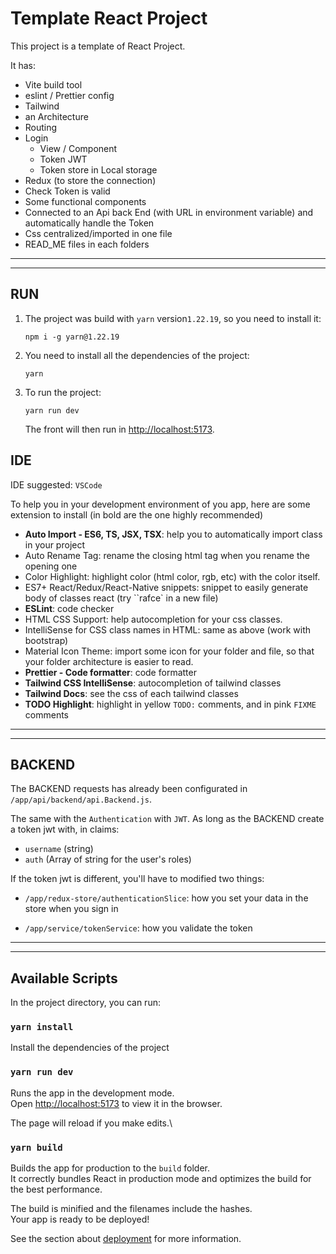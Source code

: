 # Template React Project

This project is a template of React Project.

It has:

-   Vite build tool
-   eslint / Prettier config
-   Tailwind
-   an Architecture
-   Routing
-   Login
    -   View / Component
    -   Token JWT
    -   Token store in Local storage
-   Redux (to store the connection)
-   Check Token is valid
-   Some functional components
-   Connected to an Api back End (with URL in environment variable) and automatically handle the Token
-   Css centralized/imported in one file
-   READ_ME files in each folders

---

---

## RUN 



1. The project was build with `yarn` version`1.22.19`, so you need to install it:

   ```CMD
   npm i -g yarn@1.22.19
   ```

2. You need to install all the dependencies of the project:

   ```CMD
   yarn
   ```

3. To run the project:

   ```CMD
   yarn run dev
   ```

   The front will then run in [http://localhost:5173](http://localhost:5173).



## IDE

IDE suggested: `VSCode`

To help you in your development environment of you app, here are some extension to install (in bold are the one highly recommended)



- **Auto Import - ES6, TS, JSX, TSX**: help you to automatically import class in your project
- Auto Rename Tag: rename the closing html tag when you rename the opening one
- Color Highlight: highlight color (html color, rgb, etc) with the color itself.
- ES7+ React/Redux/React-Native snippets: snippet to easily generate body of classes react (try ``rafce` in a new file)
- **ESLint**: code checker
- HTML CSS Support: help autocompletion for your css classes.
- IntelliSense for CSS class names in HTML: same as above (work with bootstrap)
- Material Icon Theme: import some icon for your folder and file, so that your folder architecture is easier to read.
- **Prettier - Code formatter**: code formatter
- **Tailwind CSS IntelliSense**: autocompletion of tailwind classes
- **Tailwind Docs**: see the css of each tailwind classes
- **TODO Highlight**: highlight in yellow `TODO:` comments, and in pink `FIXME` comments





---

---



## BACKEND

The BACKEND requests has already been configurated in `/app/api/backend/api.Backend.js`.

The same with the `Authentication` with `JWT`. As long as the BACKEND create a token jwt with, in claims:

-   `username` (string)
-   `auth` (Array of string for the user's roles)

If the token jwt is different, you'll have to modified two things:

- `/app/redux-store/authenticationSlice`: how you set your data in the store when you sign in

- `/app/service/tokenService`: how you validate the token

  

---

---

## Available Scripts

In the project directory, you can run:

### `yarn install`

Install the dependencies of the project

### `yarn run dev`

Runs the app in the development mode.\
Open [http://localhost:5173](http://localhost:5173) to view it in the browser.

The page will reload if you make edits.\

### `yarn build`

Builds the app for production to the `build` folder.\
It correctly bundles React in production mode and optimizes the build for the best performance.

The build is minified and the filenames include the hashes.\
Your app is ready to be deployed!

See the section about [deployment](https://facebook.github.io/create-react-app/docs/deployment) for more information.
